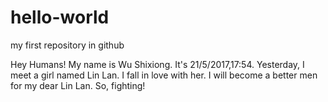 # hello-world
my first repository in github

Hey Humans!
My name is Wu Shixiong.
It's 21/5/2017,17:54. Yesterday, I meet a girl named Lin Lan. I fall in love with her.
I will become a better men for my dear Lin Lan.
So, fighting!

